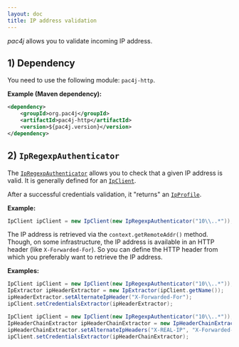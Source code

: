 ```yaml
---
layout: doc
title: IP address validation
---
```


*pac4j* allows you to validate incoming IP address.

## 1) Dependency

You need to use the following module: `pac4j-http`.

**Example (Maven dependency):**

```xml
<dependency>
    <groupId>org.pac4j</groupId>
    <artifactId>pac4j-http</artifactId>
    <version>${pac4j.version}</version>
</dependency>
```

## 2) `IpRegexpAuthenticator`

The [`IpRegexpAuthenticator`](https://github.com/pac4j/pac4j/blob/master/pac4j-http/src/main/java/org/pac4j/http/authorization/authorizer/IpRegexpAuthorizer.java) allows you to check that a given IP address is valid. It is generally defined for an [`IpClient`](https://github.com/pac4j/pac4j/blob/master/pac4j-http/src/main/java/org/pac4j/http/client/direct/IpClient.java).

After a successful credentials validation, it "returns" an [`IpProfile`](https://github.com/pac4j/pac4j/blob/master/pac4j-http/src/main/java/org/pac4j/http/profile/IpProfile.java).

**Example:**

```java
IpClient ipClient = new IpClient(new IpRegexpAuthenticator("10\\..*"));
```

The IP address is retrieved via the `context.getRemoteAddr()` method. Though, on some infrastructure, the IP address is available in an HTTP header (like `X-Forwarded-For`). So you can define the HTTP header from which you preferably want to retrieve the IP address.

**Examples:**

```java
IpClient ipClient = new IpClient(new IpRegexpAuthenticator("10\\..*"));
IpExtractor ipHeaderExtractor = new IpExtractor(ipClient.getName());
ipHeaderExtractor.setAlternateIpHeader("X-Forwarded-For");
ipClient.setCredentialsExtractor(ipHeaderExtractor);
```

```java
IpClient ipClient = new IpClient(new IpRegexpAuthenticator("10\\..*"));
IpHeaderChainExtractor ipHeaderChainExtractor = new IpHeaderChainExtractor(ipClient.getName());
ipHeaderChainExtractor.setAlternateIpHeaders("X-REAL-IP", "X-Forwarded-For");
ipClient.setCredentialsExtractor(ipHeaderChainExtractor);
```
